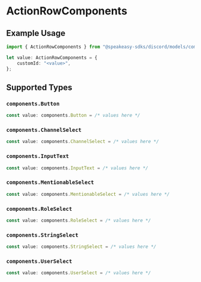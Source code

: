 # ActionRowComponents

## Example Usage

```typescript
import { ActionRowComponents } from "@speakeasy-sdks/discord/models/components";

let value: ActionRowComponents = {
    customId: "<value>",
};
```

## Supported Types

### `components.Button`

```typescript
const value: components.Button = /* values here */
```

### `components.ChannelSelect`

```typescript
const value: components.ChannelSelect = /* values here */
```

### `components.InputText`

```typescript
const value: components.InputText = /* values here */
```

### `components.MentionableSelect`

```typescript
const value: components.MentionableSelect = /* values here */
```

### `components.RoleSelect`

```typescript
const value: components.RoleSelect = /* values here */
```

### `components.StringSelect`

```typescript
const value: components.StringSelect = /* values here */
```

### `components.UserSelect`

```typescript
const value: components.UserSelect = /* values here */
```

